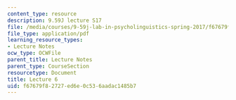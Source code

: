 ```yaml
---
content_type: resource
description: 9.59J lecture S17
file: /media/courses/9-59j-lab-in-psycholinguistics-spring-2017/f67679f82727ed6e0c536aadac1485b7_MIT9_59jS17_lec6.pdf
file_type: application/pdf
learning_resource_types:
- Lecture Notes
ocw_type: OCWFile
parent_title: Lecture Notes
parent_type: CourseSection
resourcetype: Document
title: Lecture 6
uid: f67679f8-2727-ed6e-0c53-6aadac1485b7
---
```

